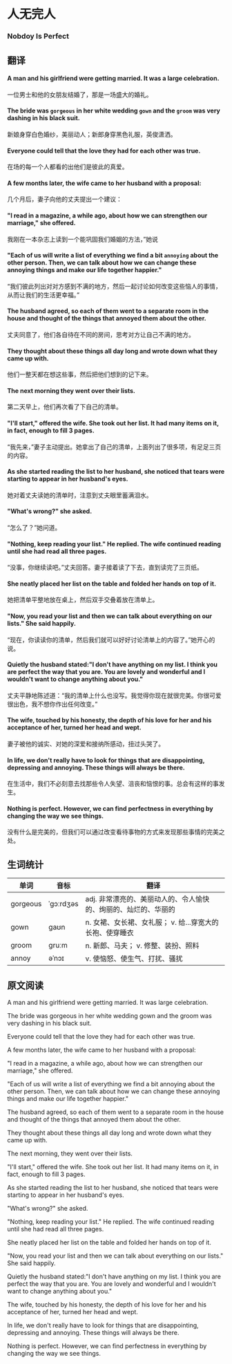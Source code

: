 # 人无完人
### Nobdoy Is Perfect

## 翻译
#### A man and his girlfriend were getting married. It was a large celebration.
一位男士和他的女朋友结婚了，那是一场盛大的婚礼。
#### The bride was `gorgeous` in her white wedding `gown` and the `groom` was very dashing in his black suit.
新娘身穿白色婚纱，美丽动人；新郎身穿黑色礼服，英俊潇洒。
#### Everyone could tell that the love they had for each other was true.
在场的每一个人都看的出他们是彼此的真爱。
#### A few months later, the wife came to her husband with a proposal:
几个月后，妻子向他的丈夫提出一个建议：
#### "I read in a magazine, a while ago, about how we can strengthen our marriage," she offered.
我刚在一本杂志上读到一个能巩固我们婚姻的方法，”她说
#### "Each of us will write a list of everything we find a bit `annoying` about the other person. Then, we can talk about how we can change these annoying things and make our life together happier."
“我们彼此列出对对方感到不满的地方，然后一起讨论如何改变这些恼人的事情，从而让我们的生活更幸福。”
#### The husband agreed, so each of them went to a separate room in the house and thought of the things that annoyed them about the other.
丈夫同意了，他们各自待在不同的房间，思考对方让自己不满的地方。
#### They thought about these things all day long and wrote down what they came up with.
他们一整天都在想这些事，然后把他们想到的记下来。
#### The next morning they went over their lists.
第二天早上，他们再次看了下自己的清单。
#### "I'll start," offered the wife. She took out her list. It had many items on it, in fact, enough to fill 3 pages.
“我先来，”妻子主动提出。她拿出了自己的清单，上面列出了很多项，有足足三页的内容。
#### As she started reading the list to her husband, she noticed that tears were starting to appear in her husband's eyes.
她对着丈夫读她的清单时，注意到丈夫眼里蓄满泪水。
#### "What's wrong?" she asked.
“怎么了？”她问道。
#### "Nothing, keep reading your list." He replied. The wife continued reading until she had read all three pages.
“没事，你继续读吧。”丈夫回答。妻子接着读了下去，直到读完了三页纸。
#### She neatly placed her list on the table and folded her hands on top of it.
她把清单平整地放在桌上，然后双手交叠着放在清单上。
#### "Now, you read your list and then we can talk about everything on our lists." She said happily.
“现在，你读读你的清单，然后我们就可以好好讨论清单上的内容了。”她开心的说。
#### Quietly the husband stated:"I don't have anything on my list. I think you are perfect the way that you are. You are lovely and wonderful and I wouldn't want to change anything about you."
丈夫平静地陈述道：“我的清单上什么也没写。我觉得你现在就很完美。你很可爱很出色，我不想你作出任何改变。”
#### The wife, touched by his honesty, the depth of his love for her and his acceptance of her, turned her head and wept.
妻子被他的诚实、对她的深爱和接纳所感动，扭过头哭了。
#### In life, we don't really have to look for things that are disappointing, depressing and annoying. These things will always be there.
在生活中，我们不必刻意去找那些令人失望、沮丧和恼恨的事。总会有这样的事发生。
#### Nothing is perfect. However, we can find perfectness in everything by changing the way we see things.
没有什么是完美的，但我们可以通过改变看待事物的方式来发现那些事情的完美之处。

## 生词统计
| 单词 | 音标 | 翻译 |
| - | - | - |
| gorgeous | ˈɡɔːrdʒəs | adj. 非常漂亮的、美丽动人的、令人愉快的、绚丽的、灿烂的、华丽的 |
| gown | ɡaʊn | n. 女裙、女长裙、女礼服； v. 给...穿宽大的长袍、使穿睡衣 |
| groom | ɡruːm | n. 新郎、马夫； v. 修整、装扮、照料 |
| annoy | əˈnɔɪ | v. 使恼怒、使生气、打扰、骚扰 |

## 原文阅读
A man and his girlfriend were getting married. It was large celebration.

The bride was gorgeous in her white wedding gown and the groom was very dashing in his black suit.

Everyone could tell that the love they had for each other was true.

A few months later, the wife came to her husband with a proposal:

"I read in a magazine, a while ago, about how we can strengthen our marriage," she offered.

"Each of us will write a list of everything we find a bit annoying about the other person. Then, we can talk about how we can change these annoying things and make our life together happier."

The husband agreed, so each of them went to a separate room in the house and thought of the things that annoyed them about the other.

They thought about these things all day long and wrote down what they came up with.

The next morning, they went over their lists.

"I'll start," offered the wife. She took out her list. It had many items on it, in fact, enough to fill 3 pages.

As she started reading the list to her husband, she noticed that tears were starting to appear in her husband's eyes.

"What's wrong?" she asked.

"Nothing, keep reading your list." He replied. The wife continued reading until she had read all three pages.

She neatly placed her list on the table and folded her hands on top of it.

"Now, you read your list and then we can talk about everything on our lists." She said happily.

Quietly the husband stated:"I don't have anything on my list. I think you are perfect the way that you are. You are lovely and wonderful and I wouldn't want to change anything about you."

The wife, touched by his honesty, the depth of his love for her and his acceptance of her, turned her head and wept.

In life, we don't really have to look for things that are disappointing, depressing and annoying. These things will always be there.

Nothing is perfect. However, we can find perfectness in everything by changing the way we see things.

<!-- <src-rtyAudio :src="'https://rtyxmd.gitee.io/rtyresources2019/2019-October/Nobody%20Is%20Perfect.mp3'"></src-rtyAudio> -->